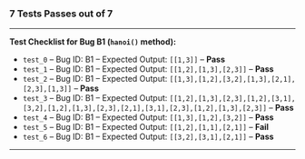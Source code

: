 ### 7 Tests Passes out of 7
---

**Test Checklist for Bug B1 (`hanoi()` method):**

* `test_0` – Bug ID: B1 – Expected Output: `[[1,3]]` – **Pass**
* `test_1` – Bug ID: B1 – Expected Output: `[[1,2],[1,3],[2,3]]` – **Pass**
* `test_2` – Bug ID: B1 – Expected Output: `[[1,3],[1,2],[3,2],[1,3],[2,1],[2,3],[1,3]]` – **Pass**
* `test_3` – Bug ID: B1 – Expected Output: `[[1,2],[1,3],[2,3],[1,2],[3,1],[3,2],[1,2],[1,3],[2,3],[2,1],[3,1],[2,3],[1,2],[1,3],[2,3]]` – **Pass**
* `test_4` – Bug ID: B1 – Expected Output: `[[1,3],[1,2],[3,2]]` – **Pass**
* `test_5` – Bug ID: B1 – Expected Output: `[[1,2],[1,1],[2,1]]` – **Fail**
* `test_6` – Bug ID: B1 – Expected Output: `[[3,2],[3,1],[2,1]]` – **Pass**

---
